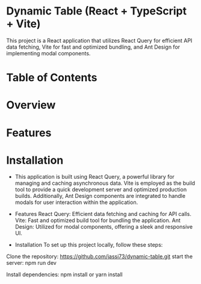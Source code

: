 
# Dynamic Table (React + TypeScript + Vite)

This project is a React application that utilizes React Query for efficient API data fetching, Vite for fast and optimized bundling, and Ant Design for implementing modal components.

# Table of Contents
# Overview
# Features
# Installation



* This application is built using React Query, a powerful library for managing and caching asynchronous data. Vite is employed as the build tool to provide a quick development server and optimized production builds. Additionally, Ant Design components are integrated to handle modals for user interaction within the application.

* Features
React Query: Efficient data fetching and caching for API calls.
Vite: Fast and optimized build tool for bundling the application.
Ant Design: Utilized for modal components, offering a sleek and responsive UI.

* Installation
To set up this project locally, follow these steps:

Clone the repository: https://github.com/jassi73/dynamic-table.git 
start the server: npm run dev

Install dependencies: npm install or yarn install


